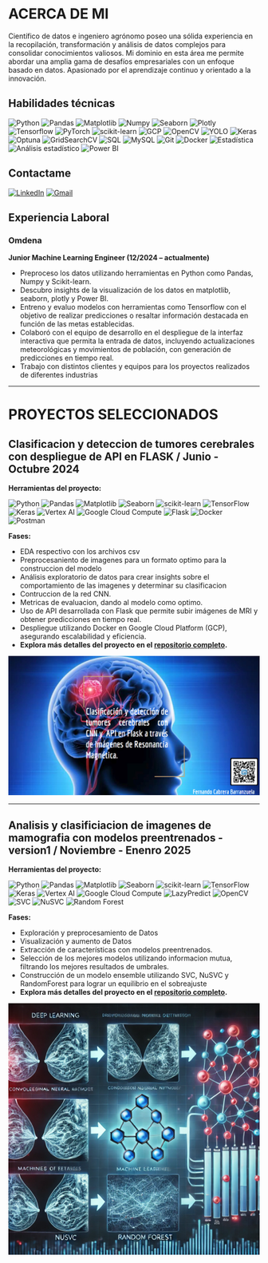 # **ACERCA DE MI**

Científico de datos e ingeniero agrónomo poseo una sólida experiencia en la recopilación, transformación y análisis de datos complejos para consolidar conocimientos valiosos. Mi dominio en esta área me permite abordar una amplia gama de desafíos empresariales con un enfoque basado en datos. Apasionado por el aprendizaje continuo y orientado a la innovación. 

## Habilidades técnicas

![Python](https://img.shields.io/badge/python-357ebd?style=for-the-badge&logo=python&logoColor=white)
![Pandas](https://img.shields.io/badge/pandas-%23357ebd.svg?style=for-the-badge&logo=pandas&logoColor=white)
![Matplotlib](https://img.shields.io/badge/Matplotlib-357ebd?style=for-the-badge)
![Numpy](https://img.shields.io/badge/numpy-%23357ebd.svg?style=for-the-badge&logo=numpy&logoColor=white)
![Seaborn](https://img.shields.io/badge/Seaborn-357ebd?style=for-the-badge)
![Plotly](https://img.shields.io/badge/Plotly-357ebd?style=for-the-badge)
![Tensorflow](https://img.shields.io/badge/Tensorflow-%23357ebd.svg?style=for-the-badge&logo=tensorflow&logoColor=white)
![PyTorch](https://img.shields.io/badge/PyTorch-%23357ebd.svg?style=for-the-badge&logo=pytorch&logoColor=white)
![scikit-learn](https://img.shields.io/badge/scikit--learn-%23357ebd.svg?style=for-the-badge&logo=scikit-learn&logoColor=white)
![GCP](https://img.shields.io/badge/Google%20Cloud-4285F4?style=for-the-badge&logo=googlecloud&logoColor=white)
![OpenCV](https://img.shields.io/badge/OpenCV-5C3EE8?style=for-the-badge&logo=opencv&logoColor=white)
![YOLO](https://img.shields.io/badge/YOLO-00FFFF?style=for-the-badge&logo=yolo&logoColor=black)
![Keras](https://img.shields.io/badge/Keras-D00000?style=for-the-badge&logo=keras&logoColor=white)
![Optuna](https://img.shields.io/badge/Optuna-EE82EE?style=for-the-badge&logo=optuna&logoColor=white)
![GridSearchCV](https://img.shields.io/badge/GridSearchCV-357ebd?style=for-the-badge&logo=scikit-learn&logoColor=white)
![SQL](https://img.shields.io/badge/SQL-%23357ebd.svg?style=for-the-badge)
![MySQL](https://img.shields.io/badge/MySQL-%23357ebd.svg?style=for-the-badge&logo=mysql&logoColor=white)
![Git](https://img.shields.io/badge/Git-F05032?style=for-the-badge&logo=git&logoColor=white)
![Docker](https://img.shields.io/badge/Docker-2496ED?style=for-the-badge&logo=docker&logoColor=white)
![Estadística](https://img.shields.io/badge/Estad%C3%ADstica-%23357ebd.svg?style=for-the-badge)
![Análisis estadístico](https://img.shields.io/badge/An%C3%A1lisis_Estad%C3%ADstico-%23357ebd.svg?style=for-the-badge)
![Power BI](https://img.shields.io/badge/Power_BI-FFBE00?style=for-the-badge&logo=power-bi&logoColor=white)

## Contactame

[![LinkedIn](https://img.shields.io/badge/LinkedIn-0077B5?style=for-the-badge&logo=linkedin&logoColor=white)](https://www.linkedin.com/in/fernando-cabrera-barranzuela/)
[![Gmail](https://img.shields.io/badge/Gmail-D14836?style=for-the-badge&logo=gmail&logoColor=white)](mailto:fernandocabrerabrz@gmail.com)

## Experiencia Laboral

### Omdena

**Junior Machine Learning Engineer (12/2024 – actualmente)**

- Preproceso los datos utilizando herramientas en Python como Pandas, Numpy y Scikit-learn.
- Descubro insights de la visualización de los datos en matplotlib, seaborn, plotly y Power BI.
- Entreno y evaluo modelos con herramientas como Tensorflow con el objetivo de realizar predicciones o resaltar información destacada en función de las metas establecidas. 
- Colaboró con el equipo de desarrollo en el despliegue de la interfaz interactiva que permita la entrada de datos, incluyendo actualizaciones meteorológicas y movimientos de población, con 
generación de predicciones en tiempo real.
- Trabajo con distintos clientes y equipos para los proyectos realizados de diferentes industrias

---

# **PROYECTOS SELECCIONADOS**



## Clasificacion y deteccion de tumores cerebrales con despliegue de API en FLASK / Junio - Octubre 2024

**Herramientas del proyecto:**

![Python](https://img.shields.io/badge/python-357ebd?style=for-the-badge&logo=python&logoColor=white) 
![Pandas](https://img.shields.io/badge/pandas-%23357ebd.svg?style=for-the-badge&logo=pandas&logoColor=white)
![Matplotlib](https://img.shields.io/badge/Matplotlib-357ebd?style=for-the-badge)
![Seaborn](https://img.shields.io/badge/Seaborn-357ebd?style=for-the-badge)
![scikit-learn](https://img.shields.io/badge/scikit--learn-%23357ebd.svg?style=for-the-badge&logo=scikit-learn&logoColor=white)
![TensorFlow](https://img.shields.io/badge/TensorFlow-357ebd?style=for-the-badge&logo=tensorflow&logoColor=white)
![Keras](https://img.shields.io/badge/Keras-357ebd?style=for-the-badge&logo=keras&logoColor=white)
![Vertex AI](https://img.shields.io/badge/Vertex%20AI-357ebd?style=for-the-badge&logo=googlecloud&logoColor=white)
![Google Cloud Compute](https://img.shields.io/badge/Google%20Cloud%20Compute-357ebd?style=for-the-badge&logo=googlecloud&logoColor=white)
![Flask](https://img.shields.io/badge/Flask-357ebd?style=for-the-badge&logo=flask&logoColor=white)
![Docker](https://img.shields.io/badge/Docker-357ebd?style=for-the-badge&logo=docker&logoColor=white)
![Postman](https://img.shields.io/badge/Postman-357ebd?style=for-the-badge&logo=postman&logoColor=white)

**Fases:**

- EDA respectivo con los archivos csv
- Preprocesaniento de imagenes para un formato optimo para la construccion del modelo
- Análisis exploratorio de datos para crear insights sobre el comportamiento de las imagenes y determinar su clasificacion 
- Contruccion de la red CNN.
- Metricas de evaluacion, dando al modelo como optimo.
- Uso de API desarrollada con Flask que permite subir imágenes de MRI y obtener predicciones en tiempo real.
- Despliegue utilizando Docker en Google Cloud Platform (GCP), asegurando escalabilidad y eficiencia.
- **Explora más detalles del proyecto en el [repositorio completo](https://github.com/Ferx096/brain_tumor_detector/tree/master).**

![Retail](https://github.com/Ferx096/PORTFOLIO/blob/main/images/brain_.png)

---

## Analisis y clasificiacion de imagenes de mamografia con modelos preentrenados - version1 / Noviembre - Enenro 2025
**Herramientas del proyecto:**

![Python](https://img.shields.io/badge/python-357ebd?style=for-the-badge&logo=python&logoColor=white) 
![Pandas](https://img.shields.io/badge/pandas-%23357ebd.svg?style=for-the-badge&logo=pandas&logoColor=white)
![Matplotlib](https://img.shields.io/badge/Matplotlib-357ebd?style=for-the-badge)
![Seaborn](https://img.shields.io/badge/Seaborn-357ebd?style=for-the-badge)
![scikit-learn](https://img.shields.io/badge/scikit--learn-%23357ebd.svg?style=for-the-badge&logo=scikit-learn&logoColor=white)
![TensorFlow](https://img.shields.io/badge/TensorFlow-357ebd?style=for-the-badge&logo=tensorflow&logoColor=white)
![Keras](https://img.shields.io/badge/Keras-357ebd?style=for-the-badge&logo=keras&logoColor=white)
![Vertex AI](https://img.shields.io/badge/Vertex%20AI-357ebd?style=for-the-badge&logo=googlecloud&logoColor=white)
![Google Cloud Compute](https://img.shields.io/badge/Google%20Cloud%20Compute-357ebd?style=for-the-badge&logo=googlecloud&logoColor=white)
![LazyPredict](https://img.shields.io/badge/LazyPredict-357ebd?style=for-the-badge&logo=python&logoColor=white)
![OpenCV](https://img.shields.io/badge/OpenCV-357ebd?style=for-the-badge&logo=opencv&logoColor=white)
![SVC](https://img.shields.io/badge/SVC-357ebd?style=for-the-badge&logo=scikit-learn&logoColor=white)
![NuSVC](https://img.shields.io/badge/NuSVC-357ebd?style=for-the-badge&logo=scikit-learn&logoColor=white)
![Random Forest](https://img.shields.io/badge/Random%20Forest-357ebd?style=for-the-badge&logo=scikit-learn&logoColor=white)


**Fases:**

- Exploración y preprocesamiento de Datos
- Visualización y aumento de Datos
- Extracción de características con modelos preentrenados.
- Selección de los mejores modelos utilizando informacion mutua, filtrando los mejores resultados de umbrales.
- Construcción de un modelo ensemble utilizando SVC, NuSVC y RandomForest para lograr un equilibrio en el sobreajuste
- **Explora más detalles del proyecto en el [repositorio completo](https://github.com/Ferx096/v1_breast_cancer_m).**

![Churn](https://raw.githubusercontent.com/Ferx096/PORTFOLIO/refs/heads/main/images/breast_cancer.webp)
